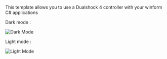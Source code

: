 This template allows you to use a Dualshock 4 controller with your winform C# applications

Dark mode :

![Dark Mode](https://cdn.discordapp.com/attachments/853964331805179915/920311085003841606/unknown.png)

Light mode :

![Light Mode](https://cdn.discordapp.com/attachments/853964331805179915/920311994001797120/unknown.png)
